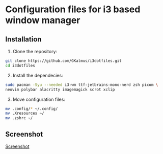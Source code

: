 # Configuration files for i3 based window manager

## Installation

1. Clone the repository:
```sh
git clone https://github.com/GKalmus/i3dotfiles.git
cd i3dotfiles
```

2. Install the dependecies:
```sh
sudo pacman -Syu --needed i3-wm ttf-jetbrains-mono-nerd zsh picom \
neovim polybar alacritty imagemagick scrot xclip
```
3. Move configuration files:
```sh
mv .config/* ~/.config/
mv .Xresources ~/
mv .zshrc ~/
```

## Screenshot
[Screenshot](!screenshot.png)
